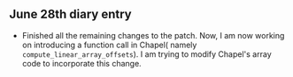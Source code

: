 ## June 28th diary entry

- Finished all the remaining changes to the patch. Now, I am now working on introducing a function call in Chapel( namely `compute_linear_array_offsets`). I am trying to modify Chapel's array code to incorporate this change.
